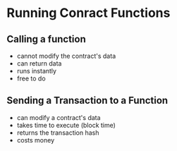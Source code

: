 # Running Conract Functions

## Calling a function
- cannot modify the contract's data
- can return data
- runs instantly
- free to do

## Sending a Transaction to a Function
- can modify a contract's data
- takes time to execute (block time)
- returns the transaction hash
- costs money